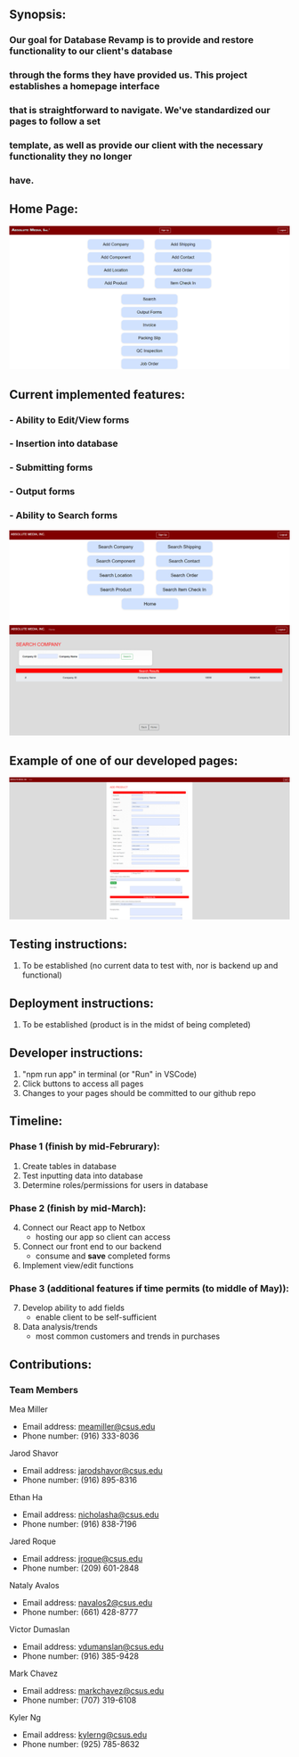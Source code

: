 ## **Synopsis**: 
###   Our goal for Database Revamp is to provide and restore functionality to our client's database
###   through the forms they have provided us. This project establishes a homepage interface
###   that is straightforward to navigate. We've standardized our pages to follow a set
###   template, as well as provide our client with the necessary functionality they no longer
###   have.


## **Home Page**:
![Home Page](/public/homepage.png "Home Page")



## **Current implemented features**:
### - Ability to Edit/View forms
### - Insertion into database 
### - Submitting forms
### - Output forms
### - Ability to Search forms
![Edit Page](/public/SearchFeature1.png "Search Selection")
![View Page](/public/SearchFeature2.png "Search Company")




## **Example of one of our developed pages**:
![Product Page](/public/addproduct.png "Add Product Page")

## **Testing instructions**:
  1. To be established (no current data to test with, nor is backend up and functional)
## **Deployment instructions**:
  1. To be established (product is in the midst of being completed)
## **Developer instructions**:
 1. "npm run app" in terminal (or "Run" in VSCode)
 2. Click buttons to access all pages
 3. Changes to your pages should be committed to our github repo
## **Timeline**:
### Phase 1 (finish by mid-Februrary):
 1. Create tables in database
 2. Test inputting data into database
 3. Determine roles/permissions for users in database
### Phase 2 (finish by mid-March):
 4. Connect our React app to Netbox
    - hosting our app so client can access
 5. Connect our front end to our backend 
    - consume and **save** completed forms
 6. Implement view/edit functions
 ### Phase 3 (additional features if time permits (to middle of May)):
 7. Develop ability to add fields
    - enable client to be self-sufficient
 8. Data analysis/trends
    - most common customers and trends in purchases
    
 ## **Contributions**:
 ### Team Members
 Mea Miller
 - Email address: meamiller@csus.edu
 - Phone number: (916) 333-8036
 
 Jarod Shavor
 - Email address: jarodshavor@csus.edu
 - Phone number: (916) 895-8316
 
 Ethan Ha
 - Email address: nicholasha@csus.edu
 - Phone number: (916) 838-7196
 
 Jared Roque
 - Email address: jroque@csus.edu
 - Phone number: (209) 601-2848
 
 Nataly Avalos
 - Email address: navalos2@csus.edu
 - Phone number: (661) 428-8777
 
 Victor Dumaslan
 - Email address: vdumanslan@csus.edu
 - Phone number: (916) 385-9428
 
 Mark Chavez
 - Email address: markchavez@csus.edu
 - Phone number: (707) 319-6108
 
 Kyler Ng
 - Email address: kylerng@csus.edu
 - Phone number: (925) 785-8632
